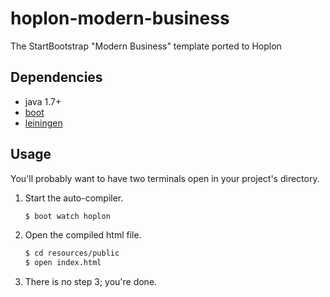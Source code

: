 # hoplon-modern-business

The StartBootstrap "Modern Business" template ported to Hoplon

## Dependencies

- java 1.7+
- [boot][1]
- [leiningen][2]

## Usage

You'll probably want to have two terminals open in your project's
directory.

1. Start the auto-compiler.

    ```bash
    $ boot watch hoplon
    ```

2. Open the compiled html file.

    ```bash
    $ cd resources/public
    $ open index.html
    ```

3. There is no step 3; you're done.


[1]: https://github.com/tailrecursion/boot
[2]: https://github.com/technomancy/leiningen
